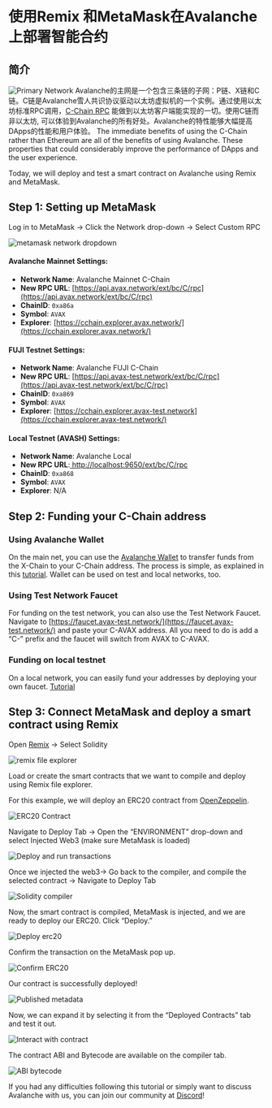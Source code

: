 # 使用Remix 和MetaMask在Avalanche 上部署智能合约

## 简介

![Primary Network](../../../.gitbook/assets/image%20%2821%29.png)
Avalanche的主网是一个包含三条链的子网：P链、X链和C链。C链是Avalanche雪人共识协议驱动以太坊虚拟机的一个实例。通过使用以太坊标准RPC调用，[C-Chain RPC](../../avalanchego-apis/contract-chain-c-chain-api.md) 能做到以太坊客户端能实现的一切。使用C链而非以太坊, 可以体验到Avalanche的所有好处。Avalanche的特性能够大幅提高DApps的性能和用户体验。
The immediate benefits of using the C-Chain rather than Ethereum are all of the benefits of using Avalanche. These properties that could considerably improve the performance of DApps and the user experience.

Today, we will deploy and test a smart contract on Avalanche using Remix and MetaMask.

## Step 1: Setting up MetaMask

Log in to MetaMask -&gt; Click the Network drop-down -&gt; Select Custom RPC

![metamask network dropdown](../../../.gitbook/assets/image%20%2860%29.png)

#### **Avalanche Mainnet Settings:**

* **Network Name**: Avalanche Mainnet C-Chain
* **New RPC URL**: [https://api.avax.network/ext/bc/C/rpc](https://api.avax.network/ext/bc/C/rpc)
* **ChainID**: `0xa86a`
* **Symbol**: `AVAX`
* **Explorer**: [https://cchain.explorer.avax.network/](https://cchain.explorer.avax.network/)

#### **FUJI Testnet Settings:**

* **Network Name**: Avalanche FUJI C-Chain
* **New RPC URL**: [https://api.avax-test.network/ext/bc/C/rpc](https://api.avax-test.network/ext/bc/C/rpc)
* **ChainID**: `0xa869`
* **Symbol**: `AVAX`
* **Explorer**: [https://cchain.explorer.avax-test.network](https://cchain.explorer.avax-test.network/)

#### **Local Testnet \(AVASH\) Settings:**

* **Network Name**: Avalanche Local
* **New RPC URL**:[ ](http://localhost:9650/ext/bc/C/rpc)[http://localhost:9650/ext/bc/C/rpc](http://localhost:9650/ext/bc/C/rpc)
* **ChainID**: `0xa868`
* **Symbol**: `AVAX`
* **Explorer**: N/A

## Step 2: Funding your C-Chain address

### **Using Avalanche Wallet**

On the main net, you can use the [Avalanche Wallet](https://wallet.avax.network/) to transfer funds from the X-Chain to your C-Chain address. The process is simple, as explained in this [tutorial](../platform/transfer-avax-between-x-chain-and-c-chain.md). Wallet can be used on test and local networks, too.

### **Using Test Network Faucet**

For funding on the test network, you can also use the Test Network Faucet. Navigate to [https://faucet.avax-test.network/](https://faucet.avax-test.network/) and paste your C-AVAX address. All you need to do is add a “C-” prefix and the faucet will switch from AVAX to C-AVAX.

### Funding on local testnet

On a local network, you can easily fund your addresses by deploying your own faucet. [Tutorial](https://medium.com/avalabs/the-ava-platform-tools-pt-2-the-ava-faucet-48f28da57146)

## Step 3: Connect MetaMask and deploy a smart contract using Remix

Open [Remix](https://remix.ethereum.org/) -&gt; Select Solidity

![remix file explorer](../../../.gitbook/assets/remix-file-explorer.png)

Load or create the smart contracts that we want to compile and deploy using Remix file explorer.

For this example, we will deploy an ERC20 contract from [OpenZeppelin](https://openzeppelin.com/contracts).

![ERC20 Contract](../../../.gitbook/assets/erc20-contract.png)

Navigate to Deploy Tab -&gt; Open the “ENVIRONMENT” drop-down and select Injected Web3 \(make sure MetaMask is loaded\)

![Deploy and run transactions](../../../.gitbook/assets/deploy-and-run-transactions.png)

Once we injected the web3-&gt; Go back to the compiler, and compile the selected contract -&gt; Navigate to Deploy Tab

![Solidity compiler](../../../.gitbook/assets/solidity-compiler.png)

Now, the smart contract is compiled, MetaMask is injected, and we are ready to deploy our ERC20. Click “Deploy.”

![Deploy erc20](../../../.gitbook/assets/deploy-erc20.png)

Confirm the transaction on the MetaMask pop up.

![Confirm ERC20](../../../.gitbook/assets/confirm-erc20.png)

Our contract is successfully deployed!

![Published metadata](../../../.gitbook/assets/published-metadata.png)

Now, we can expand it by selecting it from the “Deployed Contracts” tab and test it out.

![Interact with contract](../../../.gitbook/assets/interact-with-contract.png)

The contract ABI and Bytecode are available on the compiler tab.

![ABI bytecode](../../../.gitbook/assets/abi-bytecode.png)

If you had any difficulties following this tutorial or simply want to discuss Avalanche with us, you can join our community at [Discord](https://chat.avalabs.org/)!

<!--stackedit_data:
eyJoaXN0b3J5IjpbLTYyMzczNjMyMSwtMTgzMDEzMDIzN119
-->